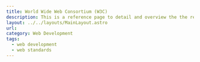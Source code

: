 ```yaml
---
title: World Wide Web Consortium (W3C)
description: This is a reference page to detail and overview the the resources and standards of W3C for developer projects.
layout: ../../layouts/MainLayout.astro
url:
category: Web Development
tags:
  - web development
  - web standards
---
```

